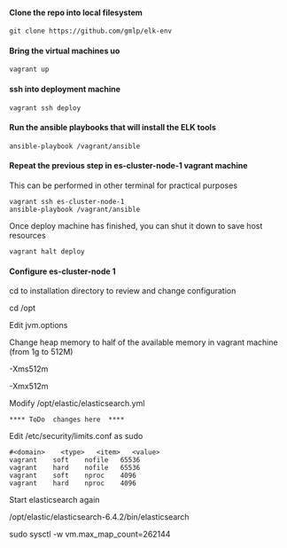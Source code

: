 #### Clone the repo into local filesystem

```
git clone https://github.com/gmlp/elk-env 
```

#### Bring the virtual machines uo

```
vagrant up
```

#### ssh into deployment machine

```
vagrant ssh deploy
```

#### Run the ansible playbooks that will install the ELK tools

```
ansible-playbook /vagrant/ansible
```

#### Repeat the previous step in es-cluster-node-1 vagrant machine

This can be performed in other terminal for practical purposes

```
vagrant ssh es-cluster-node-1
ansible-playbook /vagrant/ansible
```

Once deploy machine has finished, you can shut it down to save host resources

```
vagrant halt deploy
```

#### Configure es-cluster-node 1


cd to installation directory to review and change configuration

cd /opt

Edit jvm.options

Change heap memory to half of the available memory in vagrant machine (from 1g to 512M)

-Xms512m

-Xmx512m

Modify /opt/elastic/elasticsearch.yml

```
**** ToDo  changes here  ****
```

Edit /etc/security/limits.conf as sudo

```
#<domain>    <type>   <item>   <value>
vagrant    soft    nofile   65536
vagrant    hard    nofile   65536
vagrant    soft    nproc    4096
vagrant    hard    nproc    4096
```

Start elasticsearch again

/opt/elastic/elasticsearch-6.4.2/bin/elasticsearch


sudo sysctl -w vm.max_map_count=262144




